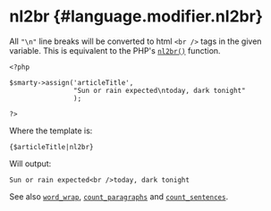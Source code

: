 nl2br {#language.modifier.nl2br}
=====

All `"\n"` line breaks will be converted to html `<br />` tags in the
given variable. This is equivalent to the PHP\'s
[`nl2br()`](&url.php-manual;nl2br) function.


    <?php

    $smarty->assign('articleTitle',
                    "Sun or rain expected\ntoday, dark tonight"
                    );

    ?>

       

Where the template is:


    {$articleTitle|nl2br}

       

Will output:


    Sun or rain expected<br />today, dark tonight

       

See also [`word_wrap`](#language.modifier.wordwrap),
[`count_paragraphs`](#language.modifier.count.paragraphs) and
[`count_sentences`](#language.modifier.count.sentences).
